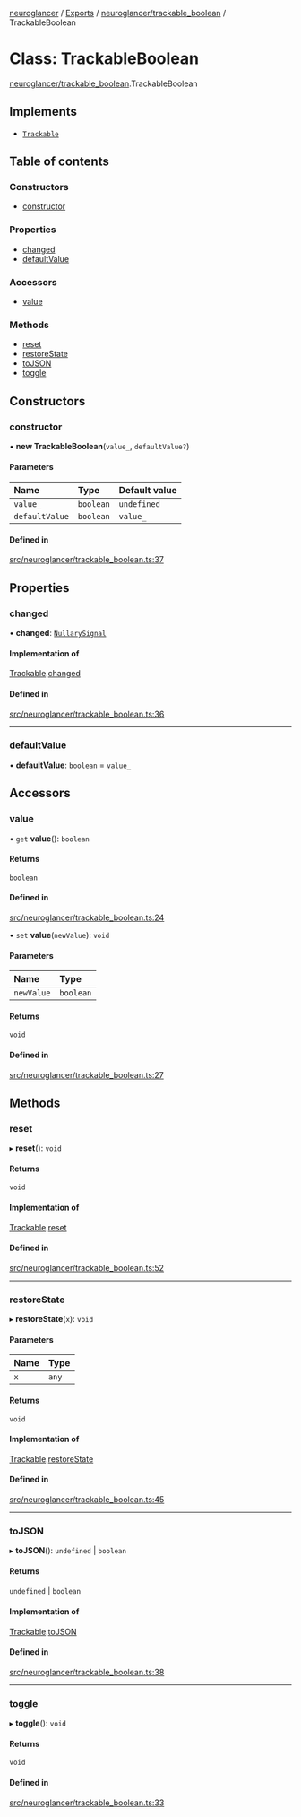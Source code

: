 [neuroglancer](../README.md) / [Exports](../modules.md) / [neuroglancer/trackable\_boolean](../modules/neuroglancer_trackable_boolean.md) / TrackableBoolean

# Class: TrackableBoolean

[neuroglancer/trackable_boolean](../modules/neuroglancer_trackable_boolean.md).TrackableBoolean

## Implements

- [`Trackable`](../interfaces/neuroglancer_util_trackable.Trackable.md)

## Table of contents

### Constructors

- [constructor](neuroglancer_trackable_boolean.TrackableBoolean.md#constructor)

### Properties

- [changed](neuroglancer_trackable_boolean.TrackableBoolean.md#changed)
- [defaultValue](neuroglancer_trackable_boolean.TrackableBoolean.md#defaultvalue)

### Accessors

- [value](neuroglancer_trackable_boolean.TrackableBoolean.md#value)

### Methods

- [reset](neuroglancer_trackable_boolean.TrackableBoolean.md#reset)
- [restoreState](neuroglancer_trackable_boolean.TrackableBoolean.md#restorestate)
- [toJSON](neuroglancer_trackable_boolean.TrackableBoolean.md#tojson)
- [toggle](neuroglancer_trackable_boolean.TrackableBoolean.md#toggle)

## Constructors

### constructor

• **new TrackableBoolean**(`value_`, `defaultValue?`)

#### Parameters

| Name | Type | Default value |
| :------ | :------ | :------ |
| `value_` | `boolean` | `undefined` |
| `defaultValue` | `boolean` | `value_` |

#### Defined in

[src/neuroglancer/trackable_boolean.ts:37](https://github.com/ActiveBrainAtlas2/neuroglancer/blob/034b457d/src/neuroglancer/trackable_boolean.ts#L37)

## Properties

### changed

• **changed**: [`NullarySignal`](neuroglancer_util_signal.NullarySignal.md)

#### Implementation of

[Trackable](../interfaces/neuroglancer_util_trackable.Trackable.md).[changed](../interfaces/neuroglancer_util_trackable.Trackable.md#changed)

#### Defined in

[src/neuroglancer/trackable_boolean.ts:36](https://github.com/ActiveBrainAtlas2/neuroglancer/blob/034b457d/src/neuroglancer/trackable_boolean.ts#L36)

___

### defaultValue

• **defaultValue**: `boolean` = `value_`

## Accessors

### value

• `get` **value**(): `boolean`

#### Returns

`boolean`

#### Defined in

[src/neuroglancer/trackable_boolean.ts:24](https://github.com/ActiveBrainAtlas2/neuroglancer/blob/034b457d/src/neuroglancer/trackable_boolean.ts#L24)

• `set` **value**(`newValue`): `void`

#### Parameters

| Name | Type |
| :------ | :------ |
| `newValue` | `boolean` |

#### Returns

`void`

#### Defined in

[src/neuroglancer/trackable_boolean.ts:27](https://github.com/ActiveBrainAtlas2/neuroglancer/blob/034b457d/src/neuroglancer/trackable_boolean.ts#L27)

## Methods

### reset

▸ **reset**(): `void`

#### Returns

`void`

#### Implementation of

[Trackable](../interfaces/neuroglancer_util_trackable.Trackable.md).[reset](../interfaces/neuroglancer_util_trackable.Trackable.md#reset)

#### Defined in

[src/neuroglancer/trackable_boolean.ts:52](https://github.com/ActiveBrainAtlas2/neuroglancer/blob/034b457d/src/neuroglancer/trackable_boolean.ts#L52)

___

### restoreState

▸ **restoreState**(`x`): `void`

#### Parameters

| Name | Type |
| :------ | :------ |
| `x` | `any` |

#### Returns

`void`

#### Implementation of

[Trackable](../interfaces/neuroglancer_util_trackable.Trackable.md).[restoreState](../interfaces/neuroglancer_util_trackable.Trackable.md#restorestate)

#### Defined in

[src/neuroglancer/trackable_boolean.ts:45](https://github.com/ActiveBrainAtlas2/neuroglancer/blob/034b457d/src/neuroglancer/trackable_boolean.ts#L45)

___

### toJSON

▸ **toJSON**(): `undefined` \| `boolean`

#### Returns

`undefined` \| `boolean`

#### Implementation of

[Trackable](../interfaces/neuroglancer_util_trackable.Trackable.md).[toJSON](../interfaces/neuroglancer_util_trackable.Trackable.md#tojson)

#### Defined in

[src/neuroglancer/trackable_boolean.ts:38](https://github.com/ActiveBrainAtlas2/neuroglancer/blob/034b457d/src/neuroglancer/trackable_boolean.ts#L38)

___

### toggle

▸ **toggle**(): `void`

#### Returns

`void`

#### Defined in

[src/neuroglancer/trackable_boolean.ts:33](https://github.com/ActiveBrainAtlas2/neuroglancer/blob/034b457d/src/neuroglancer/trackable_boolean.ts#L33)
